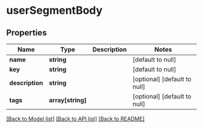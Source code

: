 # userSegmentBody

## Properties
Name | Type | Description | Notes
------------ | ------------- | ------------- | -------------
**name** | **string** |  | [default to null]
**key** | **string** |  | [default to null]
**description** | **string** |  | [optional] [default to null]
**tags** | **array[string]** |  | [optional] [default to null]

[[Back to Model list]](../README.md#documentation-for-models) [[Back to API list]](../README.md#documentation-for-api-endpoints) [[Back to README]](../README.md)


